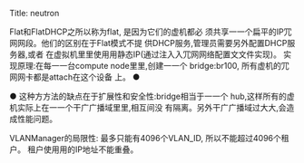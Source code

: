 Title: neutron

Flat和FlatDHCP之所以称为flat, 是因为它们的虚机都必 须共享⼀一个扁平的IP⺴⽹网段。他们的区别在于Flat模式不提 供DHCP服务,管理员需要另外配置DHCP服务器,或者 在虚拟机⾥里使⽤用静态IP(通过注⼊入⺴⽹网络配置⽂文件实现)。
实现原理:在每⼀一台compute node⾥里,创建⼀一个 bridge:br100, 所有虚机的⺴⽹网卡都是attach在这个设备 上。
●

● 这种⽅方法的缺点在于扩展性和安全性:bridge相当于⼀一个 hub,这样所有的虚机实际上在⼀一个⼲⼴广播域⾥里,相互间没 有隔离。另外⼲⼴广播域过⼤大,会造成性能问题。


VLANManager的局限性:
最多只能有4096个VLAN_ID, 所以不能超过4096个租户。 租户使⽤用的IP地址不能重叠。
